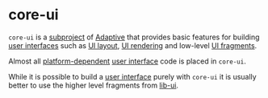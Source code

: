 # core-ui

`core-ui` is a [subproject](def://) of [Adaptive](def://) that provides basic features 
for building [user interfaces](def://) such as [UI layout](def://), [UI rendering](def://)
and low-level [UI fragments](def://).

Almost all [platform-dependent](def://) [user interface](def://) code is placed in `core-ui`.

While it is possible to build a [user interface](def://) purely with `core-ui` it is usually
better to use the higher level fragments from [lib-ui](def://).